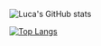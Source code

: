 ![Luca's GitHub stats](https://github-readme-stats.vercel.app/api?username=luca-sordetti&count_private=true&theme=react&hide_border=true)

[![Top Langs](https://github-readme-stats.vercel.app/api/top-langs/?username=luca-sordetti&theme=react&hide_border=true)](https://github.com/anuraghazra/github-readme-stats)


<!--
**Luca-Sordetti/luca-sordetti** is a ✨ _special_ ✨ repository because its `README.md` (this file) appears on your GitHub profile.

Here are some ideas to get you started:

- 🔭 I’m currently working on ...
- 🌱 I’m currently learning ...
- 👯 I’m looking to collaborate on ...
- 🤔 I’m looking for help with ...
- 💬 Ask me about ...
- 📫 How to reach me: ...
- 😄 Pronouns: ...
- ⚡ Fun fact: ...
-->
